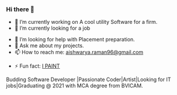 ### Hi there 👋

<!--
**CodeOctal/CodeOctal** is a ✨ _special_ ✨ repository because its `README.md` (this file) appears on your GitHub profile.

Here are some ideas to get you started:
-->
- 🔭 I’m currently working on A cool utility Software for a firm.
- 🌱 I’m currently looking for a job
<!-- 👯 I’m looking to collaborate on ... -->
- 🤔 I’m looking for help with Placement preparation.
- 💬 Ask me about my projects.
- 📫 How to reach me: aishwarya.raman96@gmail.com
<!-- - 😄 Pronouns: ... -->
- ⚡ Fun fact: [I PAINT](http://handcraftedcreations.me/artist/) 

Budding Software Developer |Passionate Coder|Artist|Looking for IT jobs|Graduating @ 2021 with MCA degree from BVICAM.

